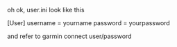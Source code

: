 
oh ok, user.ini look like this

[User]
username = yourname
password = yourpassword


and refer to garmin connect user/password
